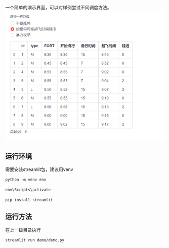 
一个简单的演示界面，可以对样例尝试不同调度方法。
![Alt text](image.png)

## 运行环境

需要安装streamlit包，建议用venv

```
python -m venv env

env\Scripts\activate

pip install streamlit
```

## 运行方法

在上一级目录执行
```
streamlit run demo/demo.py
```
